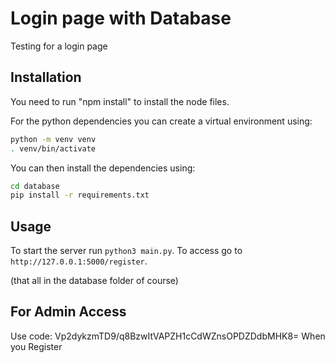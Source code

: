 # Login page with Database

Testing for a login page

## Installation

You need to run "npm install" to install the node files.

For the python dependencies you can create a virtual environment using:

```sh
python -m venv venv
. venv/bin/activate
```

You can then install the dependencies using:

```sh
cd database
pip install -r requirements.txt
```


## Usage

To start the server run `python3 main.py`.
To access go to `http://127.0.0.1:5000/register`.

(that all in the database folder of course)

## For Admin Access

Use code: Vp2dykzmTD9/q8BzwItVAPZH1cCdWZnsOPDZDdbMHK8=
When you Register
